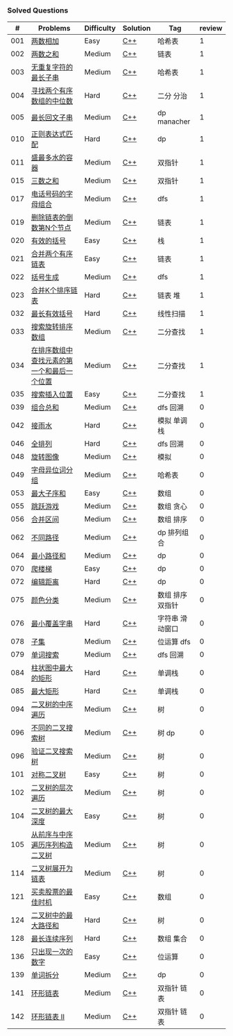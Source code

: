 ### Solved Questions

| \# | Problems | Difficulty | Solution | Tag | review |
|----|----------|-----------|------|------|------|
| 001  | [两数相加](https://leetcode-cn.com/problems/two-sum/)  | Easy | [C++](./code/001.cpp) | 哈希表 | 1 |
| 002  | [两数之和](https://leetcode-cn.com/problems/add-two-numbers/)  | Medium | [C++](./code/002.cpp) | 链表 | 1 |
| 003  | [无重复字符的最长子串](https://leetcode-cn.com/problems/longest-substring-without-repeating-characters/)  | Medium | [C++](./code/003.cpp)| 哈希表 | 1 |
| 004  | [寻找两个有序数组的中位数](https://leetcode-cn.com/problems/median-of-two-sorted-arrays/)  | Hard | [C++](./code/004.cpp) |二分 分治| 1 |
| 005  | [最长回文子串](https://leetcode-cn.com/problems/longest-palindromic-substring/)  | Medium | [C++](./code/005.cpp) |dp manacher | 1 |
| 010  | [正则表达式匹配](https://leetcode-cn.com/problems/regular-expression-matching/)  | Hard | [C++](./code/010.cpp) |dp| 1 |
| 011  | [盛最多水的容器](https://leetcode-cn.com/problems/container-with-most-water/)  | Medium | [C++](./code/011.cpp) |双指针| 1 |
| 015  | [三数之和](https://leetcode-cn.com/problems/3sum/)  | Medium | [C++](./code/015.cpp) |双指针| 1 |
| 017  | [电话号码的字母组合](https://leetcode-cn.com/problems/letter-combinations-of-a-phone-number/)  | Medium | [C++](./code/017.cpp) |dfs| 1 |
| 019  | [删除链表的倒数第N个节点](https://leetcode-cn.com/problems/remove-nth-node-from-end-of-list/)  | Medium | [C++](./code/019.cpp) |链表| 1 |
| 020  | [有效的括号](https://leetcode-cn.com/problems/valid-parentheses/)  | Easy | [C++](./code/020.cpp) |栈| 1 |
| 021  | [合并两个有序链表](https://leetcode-cn.com/problems/merge-two-sorted-lists/)  | Easy | [C++](./code/021.cpp) |链表| 1 |
| 022  | [括号生成](https://leetcode-cn.com/problems/generate-parentheses/)  | Medium | [C++](./code/022.cpp) |dfs| 1 |
| 023  | [合并K个排序链表](https://leetcode-cn.com/problems/merge-k-sorted-lists/)  | Hard | [C++](./code/023.cpp) |链表 堆| 1 |
| 032  | [最长有效括号](https://leetcode-cn.com/problems/longest-valid-parentheses/)  | Hard | [C++](./code/032.cpp) |线性扫描| 1 |
| 033  | [搜索旋转排序数组](https://leetcode-cn.com/problems/search-in-rotated-sorted-array/)  | Medium | [C++](./code/032.cpp) |二分查找| 1 |
| 034  | [在排序数组中查找元素的第一个和最后一个位置](https://leetcode-cn.com/problems/find-first-and-last-position-of-element-in-sorted-array/)  | Medium | [C++](./code/034.cpp) |二分查找| 1 |
| 035  | [搜索插入位置](https://leetcode-cn.com/problems/search-insert-position/)  | Easy | [C++](./code/035.cpp) |二分查找| 1 |
| 039  | [组合总和](https://leetcode-cn.com/problems/combination-sum/)  | Medium | [C++](./code/039.cpp) |dfs 回溯| 0 |
| 042  | [接雨水](https://leetcode-cn.com/problems/trapping-rain-water/)  | Hard | [C++](./code/042.cpp) |模拟 单调栈| 0 |
| 046  | [全排列](https://leetcode-cn.com/problems/permutations/)  | Hard | [C++](./code/046.cpp) |dfs 回溯| 0 |
| 048  | [旋转图像](https://leetcode-cn.com/problems/rotate-image/)  | Medium | [C++](./code/048.cpp) |模拟| 0 |
| 049  | [字母异位词分组](https://leetcode-cn.com/problems/group-anagrams/)  | Medium | [C++](./code/049.cpp) |哈希表| 0 |
| 053  | [最大子序和](https://leetcode-cn.com/problems/maximum-subarray/)  | Easy | [C++](./code/053.cpp) |数组| 0 |
| 055  | [跳跃游戏](https://leetcode-cn.com/problems/jump-game/)  | Medium | [C++](./code/055.cpp) |数组 贪心| 0 |
| 056  | [合并区间](https://leetcode-cn.com/problems/merge-intervals/)  | Medium | [C++](./code/056.cpp) |数组 排序| 0 |
| 062  | [不同路径](https://leetcode-cn.com/problems/unique-paths/)  | Medium | [C++](./code/062.cpp) |dp 排列组合| 0 |
| 064  | [最小路径和](https://leetcode-cn.com/problems/minimum-path-sum/)  | Medium | [C++](./code/064.cpp) |dp| 0 |
| 070  | [爬楼梯](https://leetcode-cn.com/problems/climbing-stairs/)  | Easy | [C++](./code/070.cpp) |dp| 0 |
| 072  | [编辑距离](https://leetcode-cn.com/problems/edit-distance/)  | Hard | [C++](./code/072.cpp) |dp| 0 |
| 075  | [颜色分类](https://leetcode-cn.com/problems/sort-colors/)  | Medium | [C++](./code/075.cpp) |数组 排序 双指针| 0 |
| 076  | [最小覆盖字串](https://leetcode-cn.com/problems/minimum-window-substring/)  | Hard | [C++](./code/076.cpp) |字符串 滑动窗口|  0 |
| 078  | [子集](https://leetcode-cn.com/problems/subsets/)  | Medium | [C++](./code/078.cpp) |位运算 dfs| 0 |
| 079  | [单词搜索](https://leetcode-cn.com/problems/word-search/)  | Medium | [C++](./code/079.cpp) |dfs 回溯| 0 |
| 084  | [柱状图中最大的矩形](https://leetcode-cn.com/problems/largest-rectangle-in-histogram/)  | Hard | [C++](./code/084.cpp) |单调栈| 0 |
| 085  | [最大矩形](https://leetcode-cn.com/problems/maximal-rectangle/)  | Hard | [C++](./code/085.cpp) |单调栈| 0 |
| 094  | [二叉树的中序遍历](https://leetcode-cn.com/problems/binary-tree-inorder-traversal/)  | Medium | [C++](./code/094.cpp) |树| 0 |
| 096  | [不同的二叉搜索树](https://leetcode-cn.com/problems/unique-binary-search-trees/)  | Medium | [C++](./code/096.cpp) |树 dp| 0 |
| 096  | [验证二叉搜索树](https://leetcode-cn.com/problems/validate-binary-search-tree/)  | Medium | [C++](./code/098.cpp) |树| 0 |
| 101  | [对称二叉树](https://leetcode-cn.com/problems/symmetric-tree/)  | Easy | [C++](./code/101.cpp) |树| 0 |
| 102  | [二叉树的层次遍历](https://leetcode-cn.com/problems/binary-tree-level-order-traversal/)  | Medium | [C++](./code/102.cpp) |树| 0 |
| 104  | [二叉树的最大深度](https://leetcode-cn.com/problems/maximum-depth-of-binary-tree/)  | Easy | [C++](./code/104.cpp) |树| 0 |
| 105  | [从前序与中序遍历序列构造二叉树](https://leetcode-cn.com/problems/construct-binary-tree-from-preorder-and-inorder-traversal/)  | Medium | [C++](./code/105.cpp) |树| 0 |
| 114  | [二叉树展开为链表](https://leetcode-cn.com/problems/flatten-binary-tree-to-linked-list/)  | Medium | [C++](./code/114.cpp) |树| 0 |
| 121  | [买卖股票的最佳时机](https://leetcode-cn.com/problems/best-time-to-buy-and-sell-stock/)  | Easy | [C++](./code/121.cpp) |数组| 0 |
| 124  | [二叉树中的最大路径和](https://leetcode-cn.com/problems/binary-tree-maximum-path-sum/)  | Hard | [C++](./code/124.cpp) |树| 0 |
| 128  | [最长连续序列](https://leetcode-cn.com/problems/longest-consecutive-sequence/)  | Hard | [C++](./code/128.cpp) |数组 集合| 0 |
| 136  | [只出现一次的数字](https://leetcode-cn.com/problems/single-number/)  | Easy | [C++](./code/136.cpp) |位运算| 0 |
| 139  | [单词拆分](https://leetcode-cn.com/problems/word-break/)  | Medium | [C++](./code/139.cpp) |dp| 0 |
| 141  | [环形链表](https://leetcode-cn.com/problems/linked-list-cycle/)  | Medium | [C++](./code/141.cpp) |双指针 链表| 0 |
| 142  | [环形链表 II](https://leetcode-cn.com/problems/linked-list-cycle-ii/)  | Medium | [C++](./code/142.cpp) |双指针 链表| 0 |


